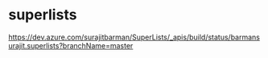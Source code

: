 # superlists

https://dev.azure.com/surajitbarman/SuperLists/_apis/build/status/barmansurajit.superlists?branchName=master
